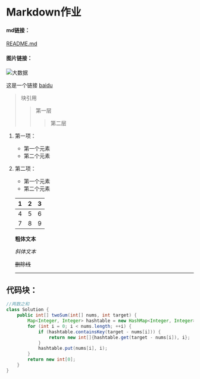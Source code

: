 # Markdown作业

#### md链接：

 [README.md](README.md)

#### 图片链接：

![大数据](https://www.ruanyifeng.com/blogimg/asset/2017/bg2017122701.jpg)



这是一个链接 [baidu](https://www.baidu.com)



> 块引用
> > 第一层
> >
> > > 第二层





1. 第一项：
    - 第一个元素
    - 第二个元素
    
2. 第二项：
    - 第一个元素
    - 第二个元素
    
    
    
    |  1   |  2   |  3   |
    | :--: | :--: | :--: |
    |  4   |  5   |  6   |
    |  7   |  8   |  9   |
    
    **粗体文本**
    
    
    
    *斜体文本*
    
    ~~删除线~~
    
    *****
    
    
    
    

## 代码块：

~~~java
//两数之和
class Solution {
    public int[] twoSum(int[] nums, int target) {
        Map<Integer, Integer> hashtable = new HashMap<Integer, Integer>();
        for (int i = 0; i < nums.length; ++i) {
            if (hashtable.containsKey(target - nums[i])) {
                return new int[]{hashtable.get(target - nums[i]), i};
            }
            hashtable.put(nums[i], i);
        }
        return new int[0];
    }
}
~~~

